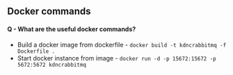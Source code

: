 ## Docker commands

#### Q - What are the useful docker commands?

- Build a docker image from dockerfile - `docker build -t kdncrabbitmq -f Dockerfile .`
- Start docker instance from image - `docker run -d -p 15672:15672 -p 5672:5672 kdncrabbitmq`
